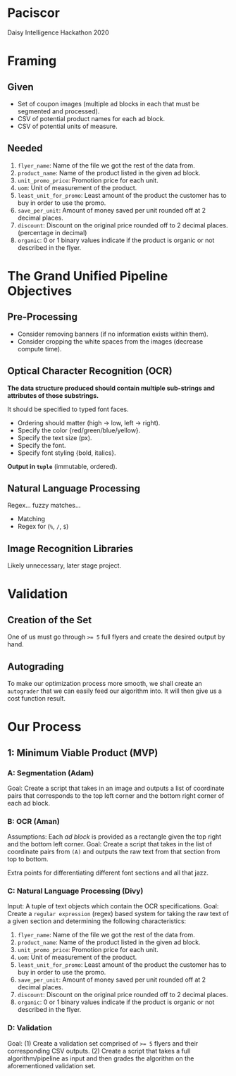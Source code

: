 # Paciscor

Daisy Intelligence Hackathon 2020

# Framing

## Given

* Set of coupon images (multiple ad blocks in each that must be segmented and processed).
* CSV of potential product names for each ad block.
* CSV of potential units of measure.

## Needed

1. `flyer_name`: Name of the file we got the rest of the data from.
2. `product_name`: Name of the product listed in the given ad block.
3. `unit_promo_price`: Promotion price for each unit.
4. `uom`: Unit of measurement of the product.
5. `least_unit_for_promo`: Least amount of the product the customer has to buy in order to use the promo.
6. `save_per_unit`: Amount of money saved per unit rounded off at 2 decimal places.
7. `discount`: Discount on the original price rounded off to 2 decimal places. (percentage in decimal)
8. `organic`: 0 or 1 binary values indicate if the product is organic or not described in the flyer.

# The Grand Unified Pipeline Objectives

## Pre-Processing

* Consider removing banners (if no information exists within them).
* Consider cropping the white spaces from the images (decrease compute time).

## Optical Character Recognition (OCR)

__The data structure produced should contain multiple sub-strings and attributes of those substrings.__

It should be specified to typed font faces.

* Ordering should matter (high -> low, left -> right).
* Specify the color {red/green/blue/yellow}.
* Specify the text size (px).
* Specify the font.
* Specify font styling {bold, italics}.

**Output in `tuple`** (immutable, ordered).

## Natural Language Processing

Regex... fuzzy matches...

* Matching
* Regex for (`%`, `/`, `$`)

## Image Recognition Libraries

Likely unnecessary, later stage project.


# Validation

## Creation of the Set

One of us must go through `>= 5` full flyers and create the desired output by hand.

## Autograding

To make our optimization process more smooth, we shall create an `autograder` that we can easily feed our algorithm into. It will then give us a cost function result.

# Our Process

## 1: Minimum Viable Product (MVP)

### A: Segmentation (Adam)

Goal: Create a script that takes in an image and outputs a list of coordinate pairs that corresponds to the top left corner and the bottom right corner of each ad block.

### B: OCR (Aman)

Assumptions: Each *ad block* is provided as a rectangle given the top right and the bottom left corner.
Goal: Create a script that takes in the list of coordinate pairs from `(A)` and outputs the raw text from that section
from top to bottom.

Extra points for differentiating different font sections and all that jazz.

### C: Natural Language Processing (Divy)

Input: A tuple of text objects which contain the OCR specifications.
Goal: Create a `regular expression` (regex) based system for taking the raw text of a given section and determining the following characteristics:

1. `flyer_name`: Name of the file we got the rest of the data from.
2. `product_name`: Name of the product listed in the given ad block.
3. `unit_promo_price`: Promotion price for each unit.
4. `uom`: Unit of measurement of the product.
5. `least_unit_for_promo`: Least amount of the product the customer has to buy in order to use the promo.
6. `save_per_unit`: Amount of money saved per unit rounded off at 2 decimal places.
7. `discount`: Discount on the original price rounded off to 2 decimal places.
8. `organic`: 0 or 1 binary values indicate if the product is organic or not described in the flyer.

### D: Validation

Goal: (1) Create a validation set comprised of `>= 5` flyers and their corresponding CSV outputs. (2) Create a script that takes a full algorithm/pipeline as input and then grades the algorithm on the aforementioned validation set.
